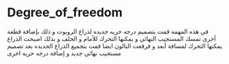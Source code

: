 # Degree_of_freedom
في هذه المهمة قمت بتصميم درجه حريه جديده لذراع الروبوت و ذلك بإضافة قطعة أخرى تمسك المستجيب النهائي و يمكنها التحرك للأمام و الخلف و بذلك اصبحت الذراع يمكنها التحرك لمسافة أبعد و فرقعت البالون 
ايضا قمت بتجميع الذراع الجديده بعد تصميم مستجيب نهائي جديد و إضافة درجه حرية اخرى 
